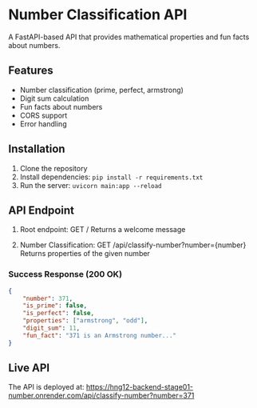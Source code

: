 # Number Classification API

A FastAPI-based API that provides mathematical properties and fun facts about numbers.

## Features

- Number classification (prime, perfect, armstrong)
- Digit sum calculation
- Fun facts about numbers
- CORS support
- Error handling

## Installation

1. Clone the repository
2. Install dependencies: `pip install -r requirements.txt`
3. Run the server: `uvicorn main:app --reload`

## API Endpoint

1. Root endpoint:
   GET /
   Returns a welcome message

2. Number Classification:
   GET /api/classify-number?number={number}
   Returns properties of the given number

### Success Response (200 OK)
```json
{
    "number": 371,
    "is_prime": false,
    "is_perfect": false,
    "properties": ["armstrong", "odd"],
    "digit_sum": 11,
    "fun_fact": "371 is an Armstrong number..."
}
```

## Live API

The API is deployed at: https://hng12-backend-stage01-number.onrender.com/api/classify-number?number=371

